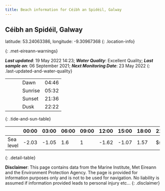 ```yaml
---
title: Beach information for Céibh an Spidéil, Galway
---
```

## Céibh an Spidéil, Galway 

latitude: 53.24063386, longitude: -9.30967368
{: .location-info}


{: .met-eireann-warnings}

___Last updated___: 19 May 2022 14:23; ___Water Quality___: Excellent Quality;
___Last sample on___: 06 September 2021; ___Next Monitoring Date___: 23 May 2022
{: .last-updated-and-water-quality}

|   |   |   |   |   |
|---|---|---|---|---|
|   |   |   | Dawn  | 04:46 |
|   |   |   | Sunrise  | 05:32 |
|   |   |   | Sunset  | 21:36 |
|   |   |   | Dusk  | 22:22 |
{: .tide-and-sun-table}

<div></div>

| | 00:00 | 03:00 | 06:00 | 09:00 | 12:00 | 15:00 | 18:00 | 21:00 |
|---|---|---|---|---|---|---|---|---|
| Sea level | -2.03 | -1.05 | 1.6 | 1| -1.62 | -1.07 | 1.57 | $sl21 |
{: .detail-table}

__Disclaimer__: This page contains data from the Marine Institute,
Met Eireann and the Environment Protection Agency. The page is provided for
information purposes only and is not to be used for navigation. No liability
is assumed if information provided leads to personal injury etc...
{: .disclaimer}